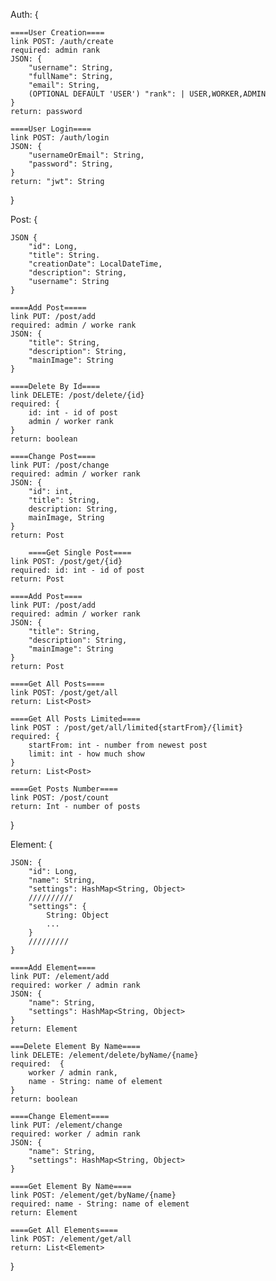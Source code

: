 Auth: {

    ====User Creation====
    link POST: /auth/create
    required: admin rank
    JSON: {
        "username": String,
        "fullName": String,
        "email": String,
        (OPTIONAL DEFAULT 'USER') "rank": | USER,WORKER,ADMIN 
    }
    return: password

    ====User Login====
    link POST: /auth/login
    JSON: {
        "usernameOrEmail": String,
        "password": String,
    }
    return: "jwt": String

}

Post: {

    JSON {
        "id": Long,
        "title": String.
        "creationDate": LocalDateTime,
        "description": String,
        "username": String
    }

    ====Add Post=====
    link PUT: /post/add
    required: admin / worke rank
    JSON: {
        "title": String,
        "description": String,
        "mainImage": String
    }

    ====Delete By Id====
    link DELETE: /post/delete/{id}
    required: {
        id: int - id of post
        admin / worker rank
    }
    return: boolean

    ====Change Post====
    link PUT: /post/change
    required: admin / worker rank
    JSON: {
        "id": int,
        "title": String,
        description: String,
        mainImage, String
    }
    return: Post

        ====Get Single Post====
    link POST: /post/get/{id}
    required: id: int - id of post
    return: Post

    ====Add Post====
    link PUT: /post/add
    required: admin / worker rank
    JSON: {
        "title": String,
        "description": String,
        "mainImage": String
    }
    return: Post

    ====Get All Posts====
    link POST: /post/get/all 
    return: List<Post>

    ====Get All Posts Limited====
    link POST : /post/get/all/limited{startFrom}/{limit}
    required: {
        startFrom: int - number from newest post
        limit: int - how much show
    }
    return: List<Post>

    ====Get Posts Number====
    link POST: /post/count
    return: Int - number of posts

}

Element: {

    JSON: {
        "id": Long,
        "name": String,
        "settings": HashMap<String, Object>
        //////////
        "settings": {
            String: Object
            ...
        }
        /////////
    }

    ====Add Element====
    link PUT: /element/add
    required: worker / admin rank
    JSON: {
        "name": String,
        "settings": HashMap<String, Object>
    }
    return: Element

    ===Delete Element By Name====
    link DELETE: /element/delete/byName/{name}
    required:  {
        worker / admin rank,
        name - String: name of element
    }
    return: boolean

    ====Change Element====
    link PUT: /element/change
    required: worker / admin rank
    JSON: {
        "name": String,
        "settings": HashMap<String, Object>
    }
    
    ====Get Element By Name====
    link POST: /element/get/byName/{name}
    required: name - String: name of element
    return: Element

    ====Get All Elements====
    link POST: /element/get/all
    return: List<Element>
}